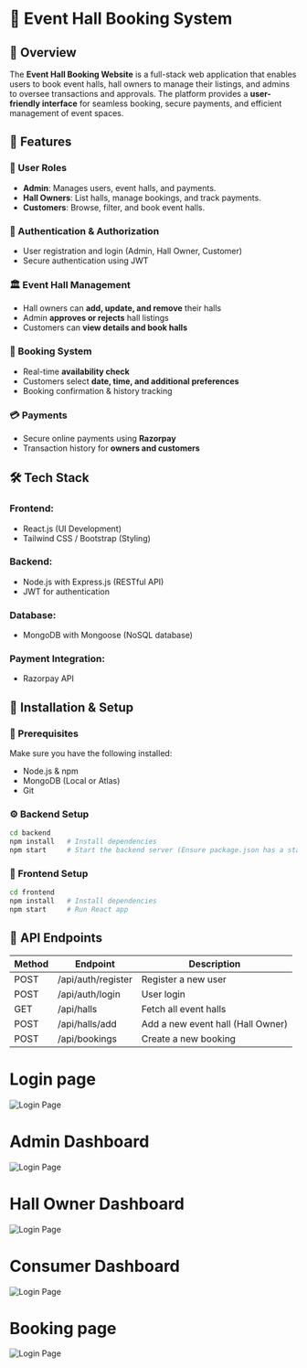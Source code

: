 # 📌 Event Hall Booking System

## 📖 Overview
The **Event Hall Booking Website** is a full-stack web application that enables users to book event halls, hall owners to manage their listings, and admins to oversee transactions and approvals. The platform provides a **user-friendly interface** for seamless booking, secure payments, and efficient management of event spaces.

## 🎯 Features
### 👥 User Roles
- **Admin**: Manages users, event halls, and payments.
- **Hall Owners**: List halls, manage bookings, and track payments.
- **Customers**: Browse, filter, and book event halls.

### 🔑 Authentication & Authorization
- User registration and login (Admin, Hall Owner, Customer)
- Secure authentication using JWT

### 🏛️ Event Hall Management
- Hall owners can **add, update, and remove** their halls
- Admin **approves or rejects** hall listings
- Customers can **view details and book halls**

### 📅 Booking System
- Real-time **availability check**
- Customers select **date, time, and additional preferences**
- Booking confirmation & history tracking

### 💳 Payments
- Secure online payments using **Razorpay**
- Transaction history for **owners and customers**

## 🛠️ Tech Stack
### **Frontend:**
- React.js (UI Development)
- Tailwind CSS / Bootstrap (Styling)

### **Backend:**
- Node.js with Express.js (RESTful API)
- JWT for authentication

### **Database:**
- MongoDB with Mongoose (NoSQL database)

### **Payment Integration:**
- Razorpay API

## 🚀 Installation & Setup

### 📌 Prerequisites
Make sure you have the following installed:
- Node.js & npm
- MongoDB (Local or Atlas)
- Git

### ⚙️ Backend Setup
```sh
cd backend
npm install   # Install dependencies
npm start     # Start the backend server (Ensure package.json has a start script)
```

### 🎨 Frontend Setup
```sh
cd frontend
npm install   # Install dependencies
npm start     # Run React app
```

## 📌 API Endpoints
| Method | Endpoint               | Description |
|--------|------------------------|-------------|
| POST   | /api/auth/register     | Register a new user |
| POST   | /api/auth/login        | User login |
| GET    | /api/halls             | Fetch all event halls |
| POST   | /api/halls/add         | Add a new event hall (Hall Owner) |
| POST   | /api/bookings          | Create a new booking |

# Login page
![Login Page](./img/login.jpg)
# Admin Dashboard 
![Login Page](./img/admin.jpg)
# Hall Owner Dashboard
![Login Page](./img/dashboard.jpg)
# Consumer Dashboard
![Login Page](./img/event.jpg)
# Booking page
![Login Page](./img/book.jpg)

